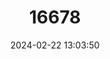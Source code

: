 ---
title: "16678"
category: "Peromyscus melanotis"
draft: false
date: 2024-02-22 13:03:50
languages:
  English: ["Black-eared Mouse"]
---
